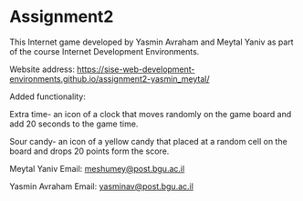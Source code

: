 # Assignment2

This Internet game developed by Yasmin Avraham and Meytal Yaniv as part of the course Internet Development Environments.
 
Website address: https://sise-web-development-environments.github.io/assignment2-yasmin_meytal/


Added functionality:

Extra time- an icon of a clock that moves randomly on the game board and add 20 seconds to the game time.

Sour candy- an icon of a yellow candy that placed at a random cell on the board and drops 20 points form the score.



Meytal Yaniv
Email: meshumey@post.bgu.ac.il

Yasmin Avraham
Email:  yasminav@post.bgu.ac.il 

